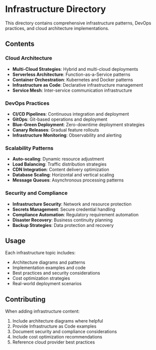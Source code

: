 # Infrastructure Directory

This directory contains comprehensive infrastructure patterns, DevOps practices, and cloud architecture implementations.

## Contents

### Cloud Architecture
- **Multi-Cloud Strategies**: Hybrid and multi-cloud deployments
- **Serverless Architecture**: Function-as-a-Service patterns
- **Container Orchestration**: Kubernetes and Docker patterns
- **Infrastructure as Code**: Declarative infrastructure management
- **Service Mesh**: Inter-service communication infrastructure

### DevOps Practices
- **CI/CD Pipelines**: Continuous integration and deployment
- **GitOps**: Git-based operations and deployment
- **Blue-Green Deployment**: Zero-downtime deployment strategies
- **Canary Releases**: Gradual feature rollouts
- **Infrastructure Monitoring**: Observability and alerting

### Scalability Patterns
- **Auto-scaling**: Dynamic resource adjustment
- **Load Balancing**: Traffic distribution strategies
- **CDN Integration**: Content delivery optimization
- **Database Scaling**: Horizontal and vertical scaling
- **Message Queues**: Asynchronous processing patterns

### Security and Compliance
- **Infrastructure Security**: Network and resource protection
- **Secrets Management**: Secure credential handling
- **Compliance Automation**: Regulatory requirement automation
- **Disaster Recovery**: Business continuity planning
- **Backup Strategies**: Data protection and recovery

## Usage

Each infrastructure topic includes:
- Architecture diagrams and patterns
- Implementation examples and code
- Best practices and security considerations
- Cost optimization strategies
- Real-world deployment scenarios

## Contributing

When adding infrastructure content:
1. Include architecture diagrams where helpful
2. Provide Infrastructure as Code examples
3. Document security and compliance considerations
4. Include cost optimization recommendations
5. Reference cloud provider best practices
